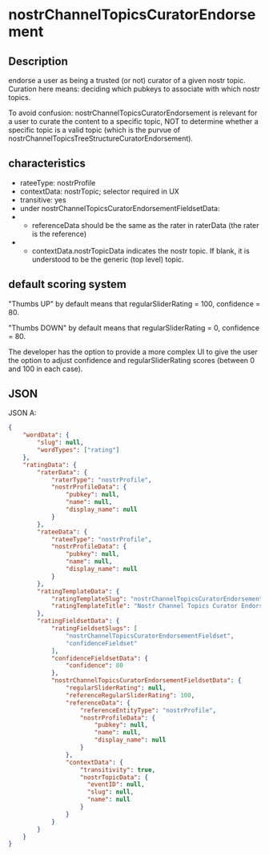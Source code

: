 nostrChannelTopicsCuratorEndorsement
=====

## Description

endorse a user as being a trusted (or not) curator of a given nostr topic. Curation here means: deciding which pubkeys to associate with which nostr topics.

To avoid confusion: nostrChannelTopicsCuratorEndorsement is relevant for a user to curate the content to a specific topic, NOT to determine whether a specific topic is a valid topic (which is the purvue of nostrChannelTopicsTreeStructureCuratorEndorsement).

## characteristics

- rateeType: nostrProfile
- contextData: nostrTopic; selector required in UX
- transitive: yes
- under nostrChannelTopicsCuratorEndorsementFieldsetData:
- - referenceData should be the same as the rater in raterData (the rater is the reference)
- - contextData.nostrTopicData indicates the nostr topic. If blank, it is understood to be the generic (top level) topic.

## default scoring system 

"Thumbs UP" by default means that regularSliderRating = 100, confidence = 80.

"Thumbs DOWN" by default means that regularSliderRating = 0, confidence = 80.

The developer has the option to provide a more complex UI to give the user the option to adjust confidence and regularSliderRating scores (between 0 and 100 in each case).

## JSON

JSON A:

```json
{
    "wordData": {
        "slug": null,
        "wordTypes": ["rating"]
    },
    "ratingData": {
        "raterData": {
            "raterType": "nostrProfile",
            "nostrProfileData": {
                "pubkey": null,
                "name": null,
                "display_name": null
            }
        },
        "rateeData": {
            "rateeType": "nostrProfile",
            "nostrProfileData": {
                "pubkey": null,
                "name": null,
                "display_name": null
            }
        },
        "ratingTemplateData": {
            "ratingTemplateSlug": "nostrChannelTopicsCuratorEndorsement",
            "ratingTemplateTitle": "Nostr Channel Topics Curator Endorsement"
        },
        "ratingFieldsetData": {
            "ratingFieldsetSlugs": [
                "nostrChannelTopicsCuratorEndorsementFieldset",
                "confidenceFieldset"
            ],
            "confidenceFieldsetData": {
                "confidence": 80
            },
            "nostrChannelTopicsCuratorEndorsementFieldsetData": {
                "regularSliderRating": null,
                "referenceRegularSliderRating": 100,
                "referenceData": {
                    "referenceEntityType": "nostrProfile",
                    "nostrProfileData": {
                        "pubkey": null,
                        "name": null,
                        "display_name": null
                    }
                },
                "contextData": {
                    "transitivity": true,
                    "nostrTopicData": {
                      "eventID": null,
                      "slug": null,
                      "name": null
                    }
                }
            }
        }
    }
}
```
